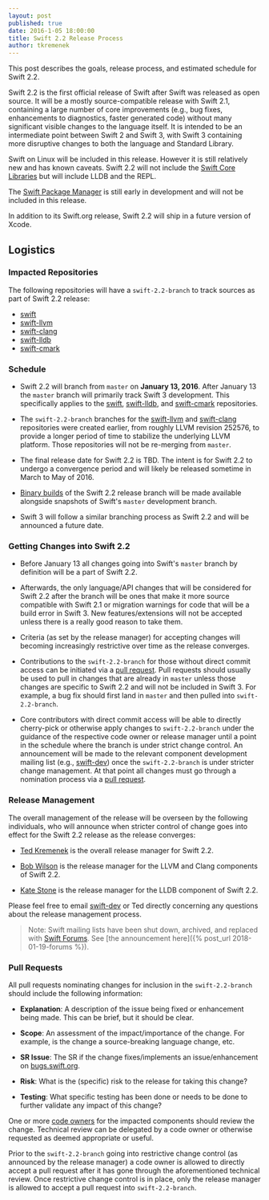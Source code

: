 ```yaml
---
layout: post
published: true
date: 2016-1-05 18:00:00
title: Swift 2.2 Release Process
author: tkremenek
---
```


This post describes the goals, release process, and estimated schedule
for Swift 2.2.

Swift 2.2 is the first official release of Swift after Swift was
released as open source.  It will be a mostly source-compatible
release with Swift 2.1, containing a large number of core improvements
(e.g., bug fixes, enhancements to diagnostics, faster generated code)
without many significant visible changes to the language itself.  It
is intended to be an intermediate point between Swift 2 and Swift 3,
with Swift 3 containing more disruptive changes to both the language
and Standard Library.

Swift on Linux will be included in this release.  However it is still
relatively new and has known caveats.  Swift 2.2 will not include the
[Swift Core Libraries](/documentation/core-libraries/) but will include LLDB and the REPL.

The [Swift Package Manager](/documentation/package-manager/) is still early in development and
will not be included in this release.

In addition to its Swift.org release, Swift 2.2 will ship in a future version
of Xcode.

## Logistics

### Impacted Repositories

The following repositories will have a `swift-2.2-branch` to track sources as part of
Swift 2.2 release:

* [swift]
* [swift-llvm]
* [swift-clang]
* [swift-lldb]
* [swift-cmark]

### Schedule

* Swift 2.2 will branch from `master` on **January 13, 2016**.  After
  January 13 the `master` branch will primarily track Swift 3
  development.  This specifically applies to the [swift], [swift-lldb],
  and [swift-cmark] repositories.

* The `swift-2.2-branch` branches for the [swift-llvm] and
  [swift-clang] repositories were created earlier, from roughly LLVM revision
  252576, to provide a longer period of time to stabilize the underlying
  LLVM platform. Those repositories will not be re-merging from
  `master`.

* The final release date for Swift 2.2 is TBD.  The intent is for
  Swift 2.2 to undergo a convergence period and will likely be
  released sometime in March to May of 2016.

* [Binary builds](/download/) of the Swift 2.2 release branch will be
  made available alongside snapshots of Swift's `master` development branch.

* Swift 3 will follow a similar branching process as Swift 2.2 and
  will be announced a future date.

### Getting Changes into Swift 2.2

* Before January 13 all changes going into Swift's `master` branch by
  definition will be a part of Swift 2.2.

* Afterwards, the only language/API changes that will be considered
  for Swift 2.2 after the branch will be ones that make it more source
  compatible with Swift 2.1 or migration warnings for code that will
  be a build error in Swift 3.  New features/extensions will not be
  accepted unless there is a really good reason to take them.

* Criteria (as set by the release manager) for accepting changes will
  becoming increasingly restrictive over time as the release
  converges.

* Contributions to the `swift-2.2-branch` for those without direct
  commit access can be initiated via a [pull request](#pull-requests).
  Pull requests should usually be used to pull in changes that are
  already in `master` unless those changes are specific to Swift 2.2
  and will not be included in Swift 3.  For example, a bug fix should
  first land in `master` and then pulled into `swift-2.2-branch`.

* Core contributors with direct commit access will be able to directly
  cherry-pick or otherwise apply changes to `swift-2.2-branch` under
  the guidance of the respective code owner or release manager until a
  point in the schedule where the branch is under strict change
  control.  An announcement will be made to the relevant component
  development mailing list (e.g., [swift-dev]) once the
  `swift-2.2-branch` is under stricter change management. At that
  point all changes must go through a nomination process via a
  [pull request](#pull-requests).

### Release Management

The overall management of the release will be overseen by the following
individuals, who will announce when stricter control of change
goes into effect for the Swift 2.2 release as the release converges:

- [Ted Kremenek](https://github.com/tkremenek) is the overall release
  manager for Swift 2.2.

- [Bob Wilson](https://github.com/bob-wilson) is the release manager
  for the LLVM and Clang components of Swift 2.2.

- [Kate Stone](https://github.com/k8stone) is the
  release manager for the LLDB component of Swift 2.2.

Please feel free to email [swift-dev] or Ted directly concerning any
questions about the release management process.

> Note: Swift mailing lists have been shut down, archived, and replaced with
> [Swift Forums](https://forums.swift.org). See
> [the announcement here]({% post_url 2018-01-19-forums %}).

### Pull Requests

All pull requests nominating changes for inclusion in the
`swift-2.2-branch` should include the following information:

- **Explanation**: A description of the issue being fixed or
  enhancement being made.  This can be brief, but it should be
  clear.

- **Scope**: An assessment of the impact/importance of the change.
  For example, is the change a source-breaking language change, etc.

- **SR Issue**: The SR if the change fixes/implements an
  issue/enhancement on [bugs.swift.org](https://bugs.swift.org).

- **Risk**: What is the (specific) risk to the release for taking this
  change?

- **Testing**: What specific testing has been done or needs to be done
  to further validate any impact of this change?

One or more [code owners](/community/#code-owners) for the impacted
components should review the change. Technical review can be delegated
by a code owner or otherwise requested as deemed appropriate or
useful.

Prior to the `swift-2.2-branch` going into restrictive change
control (as announced by the release manager) a code owner is allowed
to directly accept a pull request after it has gone through the
aforementioned technical review.  Once restrictive change control is
in place, only the release manager is allowed to accept a pull request
into `swift-2.2-branch`.

[swift-dev]: https://lists.swift.org/pipermail/swift-dev/
[swift]: https://github.com/apple/swift
[swift-llvm]: https://github.com/apple/swift-llvm
[swift-clang]: https://github.com/apple/swift-clang
[swift-lldb]: https://github.com/apple/swift-lldb
[swift-cmark]: https://github.com/apple/swift-cmark
